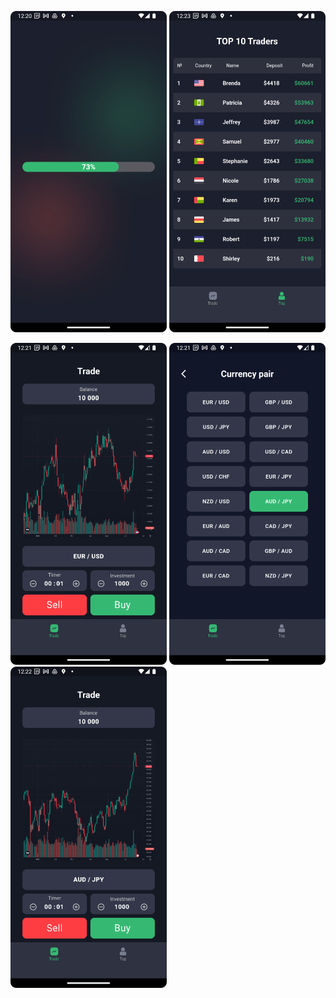 
<img src="https://github.com/nikiforov5000/webview-charts/blob/master/screenshots/preloader.png" width=250px>  <img src="https://github.com/nikiforov5000/webview-charts/blob/master/screenshots/top.png" width=250px>  

<img src="https://github.com/nikiforov5000/webview-charts/blob/master/screenshots/trade.png" width=250px>  <img src="https://github.com/nikiforov5000/webview-charts/blob/master/screenshots/currency.png" width=250px>  <img src="https://github.com/nikiforov5000/webview-charts/blob/master/screenshots/trade-2.png" width=250px>  
